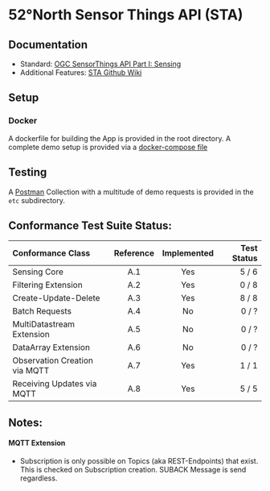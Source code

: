 # 52°North Sensor Things API (STA)

## Documentation
* Standard: [OGC SensorThings API Part I: Sensing](https://github.com/opengeospatial/sensorthings)
* Additional Features: [STA Github Wiki](https://github.com/52North/sensorweb-server-sta/wiki)

## Setup
### Docker 
A dockerfile for building the App is provided in the root directory.
A complete demo setup is provided via a [docker-compose file](https://github.com/52North/sensorweb-server-sta/docker-compose.yml)

## Testing
A [Postman](https://www.getpostman.com/) Collection with a multitude of demo requests is provided in the `etc` subdirectory.


## Conformance Test Suite Status:

| Conformance Class                     | Reference | Implemented |Test Status |
|:--------------------------------------|:---------:|:-----------:|-----------:|
| Sensing Core                          | A.1       | Yes         |   5 / 6    |
| Filtering Extension                   | A.2       | Yes         |   0 / 8    |
| Create-Update-Delete                  | A.3       | Yes         |   8 / 8    |
| Batch Requests                        | A.4       | No          |   0 / ?    |
| MultiDatastream Extension             | A.5       | No          |   0 / ?    |
| DataArray Extension                   | A.6       | No          |   0 / ?    |
| Observation Creation via MQTT         | A.7       | Yes         |   1 / 1    |
| Receiving Updates via MQTT            | A.8       | Yes         |   5 / 5    |

## Notes:
#### MQTT Extension
 - Subscription is only possible on Topics (aka REST-Endpoints) that exist. This is checked on Subscription creation. SUBACK Message is send regardless.
